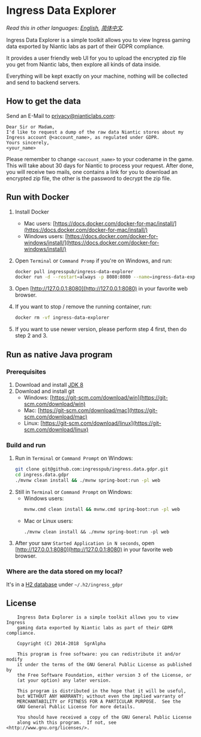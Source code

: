 # Ingress Data Explorer

*Read this in other languages: [English](README.md), [简体中文](README.zh-cn.md).*

Ingress Data Explorer is a simple toolkit allows you to view Ingress gaming data exported by Niantic labs as part of their GDPR compliance.

It provides a user friendly web UI for you to upload the encrypted zip file you get from Niantic labs, then explore all kinds of data inside.

Everything will be kept exactly on your machine, nothing will be collected and send to backend servers.


## How to get the data
Send an E-Mail to [privacy@nianticlabs.com](mailto:privacy@nianticlabs.com):
```
Dear Sir or Madam,
I'd like to request a dump of the raw data Niantic stores about my Ingress account @<account_name>, as regulated under GDPR.
Yours sincerely,
<your_name>
```
Please remember to change `<account_name>` to your codename in the game.
This will take about 30 days for Niantic to process your request. After done, you will receive two mails, one contains a link for you to download an encrypted zip file, the other is the password to decrypt the zip file.


## Run with Docker
1. Install Docker
    * Mac users: [https://docs.docker.com/docker-for-mac/install/](https://docs.docker.com/docker-for-mac/install/)
    * Windows users: [https://docs.docker.com/docker-for-windows/install/](https://docs.docker.com/docker-for-windows/install/)

2. Open `Terminal` or `Command Promp` if you're on Windows, and run:
    ```bash
    docker pull ingresspub/ingress-data-explorer
    docker run -d --restart=always -p 8080:8080 --name=ingress-data-explorer ingresspub/ingress-data-explorer
    ```
3. Open [http://127.0.0.1:8080](http://127.0.0.1:8080) in your favorite web browser.

4. If you want to stop / remove the running container, run:
    ```bash
    docker rm -vf ingress-data-explorer
    ```
5. If you want to use newer version, please perform step 4 first, then do step 2 and 3.


## Run as native Java program
### Prerequisites
1. Download and install [JDK 8](https://www.oracle.com/technetwork/java/javase/downloads/index.html#JDK8)
2. Download and install git
    * Windows: [https://git-scm.com/download/win](https://git-scm.com/download/win)
    * Mac: [https://git-scm.com/download/mac](https://git-scm.com/download/mac)
    * Linux: [https://git-scm.com/download/linux](https://git-scm.com/download/linux)

### Build and run
1. Run in `Terminal` or `Command Prompt` on Windows:
    ```bash
    git clone git@github.com:ingresspub/ingress.data.gdpr.git
    cd ingress.data.gdpr
    ./mvnw clean install && ./mvnw spring-boot:run -pl web
    ```
2. Still in `Terminal` or `Command Prompt` on Windows:
    * Windows users:
       ```bash
       mvnw.cmd clean install && mvnw.cmd spring-boot:run -pl web
       ```
    * Mac or Linux users:
      ```$bash
      ./mvnw clean install && ./mvnw spring-boot:run -pl web
      ```
3. After your saw `Started Application in N seconds`, open [http://127.0.0.1:8080](http://127.0.0.1:8080) in your favorite web browser. 

### Where are the data stored on my local?
It's in a [H2 database](http://www.h2database.com) under ```~/.h2/ingress_gdpr```


## License

```
    Ingress Data Explorer is a simple toolkit allows you to view Ingress
    gaming data exported by Niantic labs as part of their GDPR compliance.

    Copyright (C) 2014-2018  SgrAlpha

    This program is free software: you can redistribute it and/or modify
    it under the terms of the GNU General Public License as published by
    the Free Software Foundation, either version 3 of the License, or
    (at your option) any later version.

    This program is distributed in the hope that it will be useful,
    but WITHOUT ANY WARRANTY; without even the implied warranty of
    MERCHANTABILITY or FITNESS FOR A PARTICULAR PURPOSE.  See the
    GNU General Public License for more details.

    You should have received a copy of the GNU General Public License
    along with this program.  If not, see <http://www.gnu.org/licenses/>.
```

